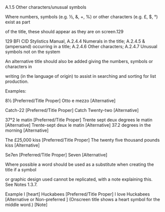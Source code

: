 A.1.5 Other characters/unusual symbols

Where numbers, symbols (e.g. ½, &, +, %) or other characters (e.g. £, $, °) exist as part

of the title, these should appear as they are on screen.129

129  BFI CID Stylistics Manual, A.2.4.4 Numerals in the title; A.2.4.5 & (ampersand) occurring in a title; A.2.4.6
Other characters; A.2.4.7 Unusual symbols not on the system



An alternative title should also be added giving the numbers, symbols or characters in

writing (in the language of origin) to assist in searching and sorting for list production.

Examples:

8½ [Preferred/Title Proper]
Otto e mezzo [Alternative]

Catch-22 [Preferred/Title Proper]
Catch Twenty-two [Alternative]

37°2 le matin [Preferred/Title Proper]
Trente sept deux degrees le matin [Alternative]
Trente-sept deux le matin [Alternative]
37.2 degrees in the morning [Alternative]

The £25,000 kiss [Preferred/Title Proper]
The twenty five thousand pounds kiss [Alternative]

Se7en [Preferred/Title Proper]
Seven [Alternative]

Where possible a word should be used as a substitute when creating the title if a symbol

or graphic design used cannot be replicated, with a note explaining this. See Notes 1.3.7.

Example
I [heart] Huckabees [Preferred/Title Proper]
I love Huckabees [Alternative or Non-preferred ]
(Onscreen title shows a heart symbol for the middle word.) [Note]
